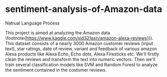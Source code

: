 # sentiment-analysis-of-Amazon-data
Natrual Language Process

This project is aimed at analyzing the Amazon data \footnote{https://www.kaggle.com/sid321axn/amazon-alexa-reviews})). 
This dataset consists of a nearly 3000 Amazon customer reviews (input text), star ratings, date of review, variant and feedback of various amazon Alexa products like Alexa Echo, Echo dots, Alexa Firesticks etc. We'll firstly clean the reviews and transform the text into numeric vectors. Then we'll train several classification models like SVM and Random Forest to analyze the sentiment contained in the costomer reviews. 
